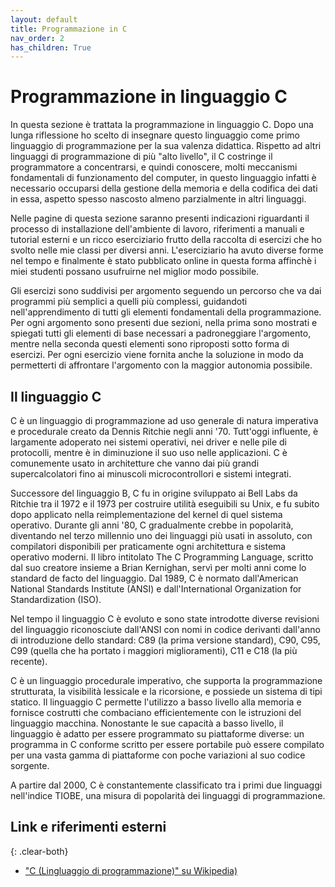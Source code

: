 ```yaml
---
layout: default
title: Programmazione in C
nav_order: 2
has_children: True
---
```


# Programmazione in linguaggio C

In questa sezione è trattata la programmazione in linguaggio C. Dopo una lunga riflessione ho scelto di insegnare questo linguaggio come primo linguaggio di programmazione per la sua valenza didattica. Rispetto ad altri linguaggi di programmazione di più "alto livello", il C costringe il programmatore a concentrarsi, e quindi conoscere, molti meccanismi fondamentali di funzionamento del computer, in questo linguaggio infatti è necessario occuparsi della gestione della memoria e della codifica dei dati in essa, aspetto spesso nascosto almeno parzialmente in altri linguaggi.

Nelle pagine di questa sezione saranno presenti indicazioni riguardanti il processo di installazione dell'ambiente di lavoro, riferimenti a manuali e tutorial esterni e un ricco eserciziario frutto della raccolta di esercizi che ho svolto nelle mie classi per diversi anni. L'eserciziario ha avuto diverse forme nel tempo e finalmente è stato pubblicato online in questa forma affinchè i miei studenti possano usufruirne nel miglior modo possibile.

Gli esercizi sono suddivisi per argomento seguendo un percorso che va dai programmi più semplici a quelli più complessi, guidandoti nell'apprendimento di tutti gli elementi fondamentali della programmazione. Per ogni argomento sono presenti due sezioni, nella prima sono mostrati e spiegati tutti gli elementi di base necessari a padroneggiare l'argomento, mentre nella seconda questi elementi sono riproposti sotto forma di esercizi. Per ogni esercizio viene fornita anche la soluzione in modo da permetterti di affrontare l'argomento con la maggior autonomia possibile.

## Il linguaggio C
C è un linguaggio di programmazione ad uso generale di natura imperativa e procedurale creato da Dennis Ritchie negli anni '70. Tutt'oggi influente, è largamente adoperato nei sistemi operativi, nei driver e nelle pile di protocolli, mentre è in diminuzione il suo uso nelle applicazioni. C è comunemente usato in architetture che vanno dai più grandi supercalcolatori fino ai minuscoli microcontrollori e sistemi integrati.

Successore del linguaggio B, C fu in origine sviluppato ai Bell Labs da Ritchie tra il 1972 e il 1973 per costruire utilità eseguibili su Unix, e fu subito dopo applicato nella reimplementazione del kernel di quel sistema operativo. Durante gli anni '80, C gradualmente crebbe in popolarità, diventando nel terzo millennio uno dei linguaggi più usati in assoluto, con compilatori disponibili per praticamente ogni architettura e sistema operativo moderni. Il libro intitolato The C Programming Language, scritto dal suo creatore insieme a Brian Kernighan, servì per molti anni come lo standard de facto del linguaggio. Dal 1989, C è normato dall'American National Standards Institute (ANSI) e dall'International Organization for Standardization (ISO).

Nel tempo il linguaggio C è evoluto e sono state introdotte diverse revisioni del linguaggio riconosciute dall'ANSI con nomi in codice derivanti dall'anno di introduzione dello standard: C89 (la prima versione standard), C90, C95, C99 (quella che ha portato i maggiori miglioramenti), C11 e C18 (la più recente). 

C è un linguaggio procedurale imperativo, che supporta la programmazione strutturata, la visibilità lessicale e la ricorsione, e possiede un sistema di tipi statico. Il linguaggio C permette l'utilizzo a basso livello alla memoria e fornisce costrutti che combaciano efficientemente con le istruzioni del linguaggio macchina. Nonostante le sue capacità a basso livello, il linguaggio è adatto per essere programmato su piattaforme diverse: un programma in C conforme scritto per essere portabile può essere compilato per una vasta gamma di piattaforme con poche variazioni al suo codice sorgente.

A partire dal 2000, C è constantemente classificato tra i primi due linguaggi nell'indice TIOBE, una misura di popolarità dei linguaggi di programmazione.

## Link e riferimenti esterni
{: .clear-both}

- ["C (Lingluaggio di programmazione)" su Wikipedia)](https://it.wikipedia.org/wiki/C_(linguaggio_di_programmazione))
